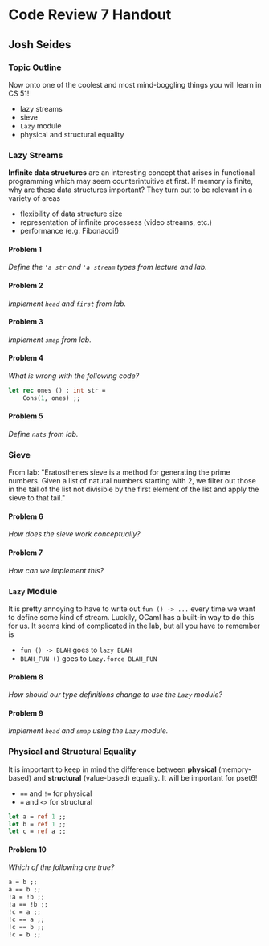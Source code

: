# Code Review 7 Handout
## Josh Seides

### Topic Outline
Now onto one of the coolest and most mind-boggling things you will learn in CS 51!

* lazy streams
* sieve
* `Lazy` module
* physical and structural equality

### Lazy Streams
**Infinite data structures** are an interesting concept that arises in functional programming which may seem counterintuitive at first. If memory is finite, why are these data structures important? They turn out to be relevant in a variety of areas

* flexibility of data structure size
* representation of infinite processess (video streams, etc.)
* performance (e.g. Fibonacci!)

#### Problem 1
*Define the `'a str` and `'a stream` types from lecture and lab.*

#### Problem 2
*Implement `head` and `first` from lab.*

#### Problem 3
*Implement `smap` from lab.*

#### Problem 4
*What is wrong with the following code?*

```ocaml
let rec ones () : int str =
    Cons(1, ones) ;;
```

#### Problem 5
*Define `nats` from lab.*

### Sieve
From lab: "Eratosthenes sieve is a method for generating the prime numbers. Given a list of natural numbers starting with 2, we filter out those in the tail of the list not divisible by the first element of the list and apply the sieve to that tail."

#### Problem 6
*How does the sieve work conceptually?*

#### Problem 7
*How can we implement this?*

### `Lazy` Module
It is pretty annoying to have to write out `fun () -> ...` every time we want to define some kind of stream. Luckily, OCaml has a built-in way to do this for us. It seems kind of complicated in the lab, but all you have to remember is

* `fun () -> BLAH` goes to `lazy BLAH`
* `BLAH_FUN ()` goes to `Lazy.force BLAH_FUN`

#### Problem 8
*How should our type definitions change to use the `Lazy` module?*

#### Problem 9
*Implement `head` and `smap` using the `Lazy` module.*

### Physical and Structural Equality
It is important to keep in mind the difference between **physical** (memory-based) and **structural** (value-based) equality. It will be important for pset6!

* `==` and `!=` for physical
* `=` and `<>` for structural

```ocaml
let a = ref 1 ;;
let b = ref 1 ;;
let c = ref a ;;
```

#### Problem 10
*Which of the following are true?*

```ocaml
a = b ;;
a == b ;;
!a = !b ;;
!a == !b ;;
!c = a ;;
!c == a ;;
!c == b ;;
!c = b ;;
```
